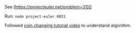 See [https://projecteuler.net/problem=31]()

Run: `node project-euler 0031`

Followed [coin changing tutorial video](https://youtu.be/tduLvFbqRXE) to understand algorithm. 